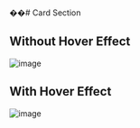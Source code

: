 ��# Card Section

## Without Hover Effect

![image](https://github.com/gokarna123-goku/team_card/assets/70308228/cf034443-df9a-474f-ab28-340e1b0a6299)


## With Hover Effect

![image](https://github.com/gokarna123-goku/team_card/assets/70308228/b02c7261-a1b7-4dc2-885d-70a3948c7d02)


